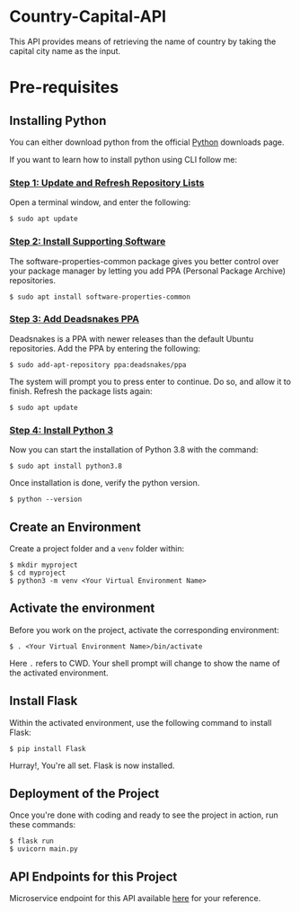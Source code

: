 # Country-Capital-API 
This API provides means of retrieving the name of country by taking the capital city name as the input.

# Pre-requisites
## Installing Python
You can either download python from the official [Python](https://www.python.org/downloads/) downloads page.

If you want to learn how to install python using CLI follow me:
### <ins> Step 1: Update and Refresh Repository Lists </ins> 
Open a terminal window, and enter the following:
``` 
$ sudo apt update 
```

### <ins> Step 2: Install Supporting Software </ins>
The software-properties-common package gives you better control over your package manager by letting you add PPA (Personal Package Archive) repositories.
```
$ sudo apt install software-properties-common
```

### <ins> Step 3: Add Deadsnakes PPA </ins>
Deadsnakes is a PPA with newer releases than the default Ubuntu repositories. Add the PPA by entering the following:
```
$ sudo add-apt-repository ppa:deadsnakes/ppa
```
The system will prompt you to press enter to continue. Do so, and allow it to finish. Refresh the package lists again:
```
$ sudo apt update
```

### <ins> Step 4: Install Python 3 </ins>
Now you can start the installation of Python 3.8 with the command:
```
$ sudo apt install python3.8
```
Once installation is done, verify the python version.
```
$ python --version
```
## Create an Environment
Create a project folder and a `venv` folder within:
```
$ mkdir myproject
$ cd myproject
$ python3 -m venv <Your Virtual Environment Name>
```

## Activate the environment
Before you work on the project, activate the corresponding environment:
```
$ . <Your Virtual Environment Name>/bin/activate
```
Here `.` refers to CWD.
Your shell prompt will change to show the name of the activated environment.

## Install Flask
Within the activated environment, use the following command to install Flask:
```
$ pip install Flask
```
Hurray!, You're all set. Flask is now installed.

## Deployment of the Project
Once you're done with coding and ready to see the project in action, run these commands:
```
$ flask run
$ uvicorn main.py
```
## API Endpoints for this Project
Microservice endpoint for this API available [here](https://example.com/country-capital/<query-params>) for your reference.
